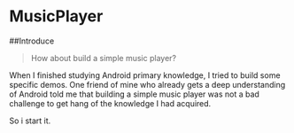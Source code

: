 # MusicPlayer

##Introduce

>How about build a simple music player?

When I finished studying Android primary knowledge, I tried to build some specific demos. One friend of mine who already gets a deep understanding of Android told me that building a simple music player was not a bad challenge to get hang of the knowledge I had acquired.

So i start it.
